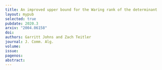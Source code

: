 ```yaml
---
title: An improved upper bound for the Waring rank of the determinant
layout: mypub
selected: true
pubdate: 2020.3
arxiv: "2004.06158"
doi: 
authors: Garritt Johns and Zach Teitler
journal: J. Comm. Alg.
volume: 
issue:
pagenos:
abstract:
---
```


